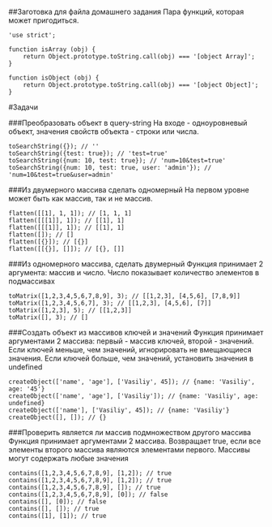 ##Заготовка для файла домашнего задания
Пара функций, которая может пригодиться.

	'use strict';

	function isArray (obj) {
		return Object.prototype.toString.call(obj) === '[object Array]';
	}
	
	function isObject (obj) {
		return Object.prototype.toString.call(obj) === '[object Object]';
	}

#Задачи

###Преобразовать объект в query-string
На входе - одноуровневый объект, значения свойств объекта - строки или числа.

	toSearchString({}); // ''
	toSearchString({test: true}); // 'test=true'
	toSearchString({num: 10, test: true}); // 'num=10&test=true'
	toSearchString({num: 10, test: true, user: 'admin'}); // 'num=10&test=true&user=admin'

###Из двумерного массива сделать одномерный
На первом уровне может быть как массив, так и не массив.
	
	flatten([[1], 1, 1]); // [1, 1, 1]
	flatten([[[1]], 1]); // [[1], 1]
	flatten([[[1]], 1]); // [[1], 1]
	flatten([]); // []
	flatten([{}]); // [{}]
	flatten([[{}], []]); // [{}, []]


###Из одномерного массива, сделать двумерный
Функция принимает 2 аргумента: массив и число. Число показывает количество элементов в подмассивах

	toMatrix([1,2,3,4,5,6,7,8,9], 3); // [[1,2,3], [4,5,6], [7,8,9]]
	toMatrix([1,2,3,4,5,6,7], 3); // [[1,2,3], [4,5,6], [7]]
	toMatrix([1,2,3], 5); // [[1,2,3]]
	toMatrix([], 3); // []

###Создать объект из массивов ключей и значений
Функция принимает аргументами 2 массива: первый - массив ключей, второй - значений. Если ключей меньше, чем значений, игнорировать не вмещающиеся значения. Если ключей больше, чем значений, установить значения в undefined

	createObject(['name', 'age'], ['Vasiliy', 45]); // {name: 'Vasiliy', age: '45'}
	createObject(['name', 'age'], ['Vasiliy']); // {name: 'Vasiliy', age: undefined}
	createObject(['name'], ['Vasiliy', 45]); // {name: 'Vasiliy'}
	createObject([], []); // {}

###Проверить является ли массив подмножеством другого массива
Функция принимает аргументами 2 массива. Возвращает true, если все элементы второго массива являются элементами первого. Массивы могут содержать любые значения

	contains([1,2,3,4,5,6,7,8,9], [1,2]); // true
	contains([1,2,3,4,5,6,7,8,9], [1,2]); // true
	contains([1,2,3,4,5,6,7,8,9], []); // true
	contains([1,2,3,4,5,6,7,8,9], [0]); // false
	contains([], [0]); // false
	contains([], []); // true
	contains([1], [1]); // true

